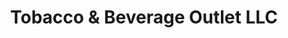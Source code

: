 ---
title: "Tobacco & Beverage Outlet LLC"
url: /candor/tobacco-und-beverage-outlet-llc/
shop: Lebensmittel
---